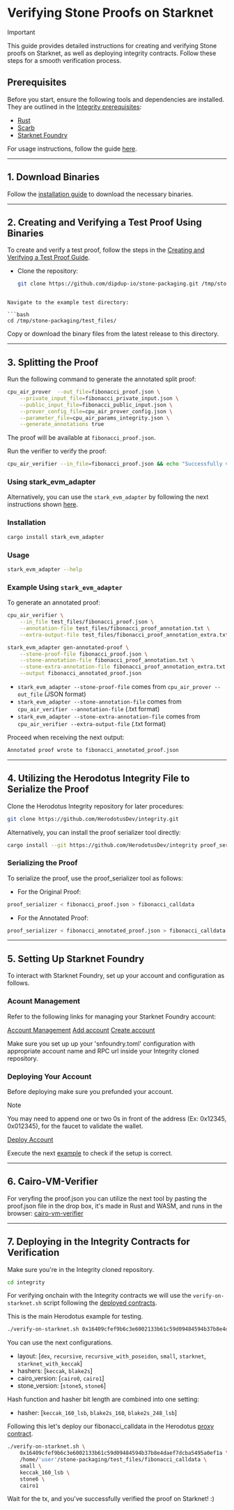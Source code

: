 # Verifying Stone Proofs on Starknet

> [!IMPORTANT]
> This guide provides detailed instructions for creating and verifying Stone proofs on Starknet, as well as deploying integrity contracts. Follow these steps for a smooth verification process.

## Prerequisites

Before you start, ensure the following tools and dependencies are installed. They are outlined in the [Integrity prerequisites](https://github.com/HerodotusDev/integrity?tab=readme-ov-file#prerequisites):

- [Rust](https://www.rust-lang.org/tools/install)
- [Scarb](https://docs.swmansion.com/scarb/download.html)
- [Starknet Foundry](https://github.com/foundry-rs/starknet-foundry?tab=readme-ov-file#installation)

For usage instructions, follow the guide [here](https://github.com/dipdup-io/stone-packaging?tab=readme-ov-file#usage-instructions).

---

## 1. Download Binaries

Follow the [installation guide](../install/binaries.md) to download the necessary binaries.

---

## 2. Creating and Verifying a Test Proof Using Binaries

To create and verify a test proof, follow the steps in the [Creating and Verifying a Test Proof Guide](https://github.com/dipdup-io/stone-packaging?tab=readme-ov-file#creating-and-verifying-a-test-proof-using-binaries).

- Clone the repository:

   ```bash
   git clone https://github.com/dipdup-io/stone-packaging.git /tmp/stone-packaging
```

Navigate to the example test directory:

```bash
cd /tmp/stone-packaging/test_files/
```

Copy or download the binary files from the latest release to this directory.

---

## 3. Splitting the Proof

Run the following command to generate the annotated split proof:

```bash
cpu_air_prover  --out_file=fibonacci_proof.json \
    --private_input_file=fibonacci_private_input.json \
    --public_input_file=fibonacci_public_input.json \
    --prover_config_file=cpu_air_prover_config.json \
    --parameter_file=cpu_air_params_integrity.json \
    --generate_annotations true
```

The proof will be available at `fibonacci_proof.json`.

Run the verifier to verify the proof:

```bash
cpu_air_verifier --in_file=fibonacci_proof.json && echo "Successfully verified example proof."
```

### Using stark_evm_adapter

Alternatively, you can use the `stark_evm_adapter` by following the next instructions shown [here](https://github.com/zksecurity/stark-evm-adapter?tab=readme-ov-file#cli).

### Installation

```bash
cargo install stark_evm_adapter
```

### Usage

```bash
stark_evm_adapter --help
```

### Example Using `stark_evm_adapter`

To generate an annotated proof:

```bash
cpu_air_verifier \
    --in_file test_files/fibonacci_proof.json \
    --annotation-file test_files/fibonacci_proof_annotation.txt \
    --extra-output-file test_files/fibonacci_proof_annotation_extra.txt
```

```bash
stark_evm_adapter gen-annotated-proof \
    --stone-proof-file fibonacci_proof.json \
    --stone-annotation-file fibonacci_proof_annotation.txt \
    --stone-extra-annotation-file fibonacci_proof_annotation_extra.txt \
    --output fibonacci_annotated_proof.json
```

- `stark_evm_adapter --stone-proof-file` comes from `cpu_air_prover --out_file` (JSON format)
- `stark_evm_adapter --stone-annotation-file` comes from `cpu_air_verifier --annotation-file` (.txt format)
- `stark_evm_adapter --stone-extra-annotation-file` comes from `cpu_air_verifier --extra-output-file` (.txt format)

Proceed when receiving the next output:
```bash
Annotated proof wrote to fibonacci_annotated_proof.json
```

---

## 4. Utilizing the Herodotus Integrity File to Serialize the Proof

Clone the Herodotus Integrity repository for later procedures:

```bash
git clone https://github.com/HerodotusDev/integrity.git
```

Alternatively, you can install the proof serializer tool directly:

```bash
cargo install --git https://github.com/HerodotusDev/integrity proof_serializer
```

### Serializing the Proof

To serialize the proof, use the proof_serializer tool as follows:

- For the Original Proof:

```bash
proof_serializer < fibonacci_proof.json > fibonacci_calldata
```
- For the Annotated Proof:

```bash
proof_serializer < fibonacci_annotated_proof.json > fibonacci_calldata
```

---

## 5. Setting Up Starknet Foundry

To interact with Starknet Foundry, set up your account and configuration as follows.

### Acount Management

Refer to the following links for managing your Starknet Foundry account:

[Account Management](https://foundry-rs.github.io/starknet-foundry/appendix/sncast/account/account.html)
[Add account](https://foundry-rs.github.io/starknet-foundry/appendix/sncast/account/add.html)
[Create account](https://foundry-rs.github.io/starknet-foundry/appendix/sncast/account/create.html)

Make sure you set up up your 'snfoundry.toml' configuration with appropriate account name and RPC url inside your Integrity cloned repository.

### Deploying Your Account

Before deploying make sure you prefunded your account.

> [!NOTE]
> You may need to append one or two 0s in front of the address (Ex: 0x12345, 0x012345), for the faucet to validate the wallet.

[Deploy Account](https://foundry-rs.github.io/starknet-foundry/appendix/sncast/account/deploy.html)

Execute the next [example](https://github.com/HerodotusDev/integrity?tab=readme-ov-file#monolith-proof) to check if the setup is correct.

---

## 6. Cairo-VM-Verifier

For veryfing the proof.json you can utilize the next tool by pasting the proof.json file in the drop box, it's made in Rust and WASM, and runs in the browser: [cairo-vm-verifier](https://demo.swiftness.iosis.tech/)

---

## 7. Deploying in the Integrity Contracts for Verification

Make sure you're in the Integrity cloned repository.

```bash
cd integrity
```

For verifying onchain with the Integrity contracts we will use the `verify-on-starknet.sh` script following the [deployed contracts](https://github.com/HerodotusDev/integrity/blob/main/deployed_contracts.md#main-contracts).

This is the main Herodotus example for testing.

```bash
./verify-on-starknet.sh 0x16409cfef9b6c3e6002133b61c59d09484594b37b8e4daef7dcba5495a0ef1a examples/calldata recursive keccak_248_lsb stone5 cairo0
```

You can use the next configurations.

- layout: [`dex`, `recursive`, `recursive_with_poseidon`, `small`, `starknet`, `starknet_with_keccak`]
- hashers: [`keccak`, `blake2s`]
- cairo_version: [`cairo0`, `cairo1`]
- stone_version: [`stone5`, `stone6`]

Hash function and hasher bit length are combined into one setting:

- hasher: [`keccak_160_lsb`, `blake2s_160`, `blake2s_248_lsb`]

Following this let's deploy our fibonacci_calldata in the Herodotus [proxy contract](https://github.com/HerodotusDev/integrity?tab=readme-ov-file#factregistry-and-proxy-contract).

```bash
./verify-on-starknet.sh \
    0x16409cfef9b6c3e6002133b61c59d09484594b37b8e4daef7dcba5495a0ef1a \
    /home/'user'/stone-packaging/test_files/fibonacci_calldata \
    small \
    keccak_160_lsb \
    stone6 \
    cairo1
```

Wait for the tx, and you've successfully verified the proof on Starknet! :)





